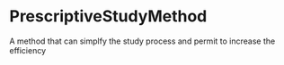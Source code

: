 # PrescriptiveStudyMethod
A method that can simplfy the study process and permit to increase the efficiency
